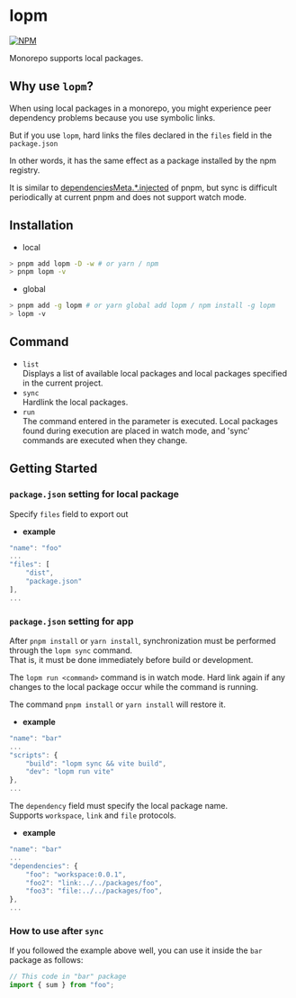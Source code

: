 # lopm

[![NPM](https://img.shields.io/npm/v/lopm)](https://www.npmjs.com/package/lopm)

Monorepo supports local packages.

## Why use `lopm`?

When using local packages in a monorepo, you might experience peer dependency problems because you use symbolic links.

But if you use `lopm`, hard links the files declared in the `files` field in the `package.json`

In other words, it has the same effect as a package installed by the npm registry.

It is similar to [dependenciesMeta.*.injected](https://pnpm.io/package_json#dependenciesmeta) of pnpm, but sync is difficult periodically at current pnpm and does not support watch mode.

## Installation

- local

```sh
> pnpm add lopm -D -w # or yarn / npm
> pnpm lopm -v
```

- global

```sh
> pnpm add -g lopm # or yarn global add lopm / npm install -g lopm
> lopm -v
```
## Command
* `list`  
   Displays a list of available local packages and local packages specified in the current project.
* `sync`  
   Hardlink the local packages.
* `run`  
   The command entered in the parameter is executed. Local packages found during execution are placed in watch mode, and 'sync' commands are executed when they change.

## Getting Started

### `package.json` setting for local package

Specify `files` field to export out

- **example**

```js
"name": "foo"
...
"files": [
    "dist",
    "package.json"
],
...
```

### `package.json` setting for app

After `pnpm install` or `yarn install`, synchronization must be performed through the `lopm sync` command.  
That is, it must be done immediately before build or development.

The `lopm run <command>` command is in watch mode. Hard link again if any changes to the local package occur while the command is running.

The command `pnpm install` or `yarn install` will restore it.

- **example**
```js
"name": "bar"
...
"scripts": {
    "build": "lopm sync && vite build",
    "dev": "lopm run vite"
},
...
```

The `dependency` field must specify the local package name.  
Supports `workspace`, `link` and `file` protocols.


- **example**

```js
"name": "bar"
...
"dependencies": {
    "foo": "workspace:0.0.1",
    "foo2": "link:../../packages/foo",
    "foo3": "file:../../packages/foo",
},
...
```
### How to use after `sync`
If you followed the example above well, you can use it inside the `bar` package as follows:

```js
// This code in "bar" package
import { sum } from "foo";
```
